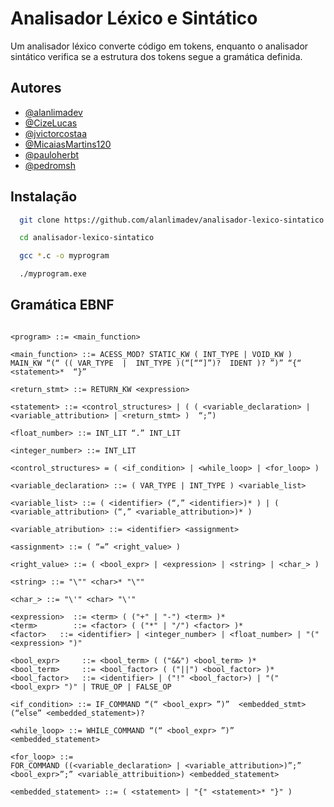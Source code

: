 
# Analisador Léxico e Sintático

Um analisador léxico converte código em tokens, enquanto o analisador sintático verifica se a estrutura dos tokens segue a gramática definida.

## Autores

- [@alanlimadev](https://www.github.com/alanlimadev)
- [@CizeLucas](https://www.github.com/CizeLucas)
- [@jvictorcostaa](https://www.github.com/jvictorcostaa)
- [@MicaiasMartins120](https://www.github.com/MicaiasMartins120)
- [@pauloherbt](https://www.github.com/pauloherbt)
- [@pedromsh](https://www.github.com/pedromsh)
## Instalação

```bash
  git clone https://github.com/alanlimadev/analisador-lexico-sintatico.git

  cd analisador-lexico-sintatico

  gcc *.c -o myprogram 

  ./myprogram.exe
```
    
## Gramática EBNF

```http

<program> ::= <main_function>

<main_function> ::= ACESS_MOD? STATIC_KW ( INT_TYPE | VOID_KW ) MAIN_KW “(“ (( VAR_TYPE  |  INT_TYPE )(“[““]”)?  IDENT )? ”)” “{“  <statement>*  “}”

<return_stmt> ::= RETURN_KW <expression>

<statement> ::= <control_structures> | ( ( <variable_declaration> | <variable_attribution> | <return_stmt> )  “;”)

<float_number> ::= INT_LIT “.” INT_LIT

<integer_number> ::= INT_LIT

<control_structures> = ( <if_condition> | <while_loop> | <for_loop> )

<variable_declaration> ::= ( VAR_TYPE | INT_TYPE ) <variable_list>

<variable_list> ::= ( <identifier> (“,” <identifier>)* ) | ( <variable_attribution> (“,” <variable_attribution>)* )

<variable_atribution> ::= <identifier> <assignment>

<assignment> ::= ( “=” <right_value> )

<right_value> ::= ( <bool_expr> | <expression> | <string> | <char_> )

<string> ::= "\"" <char>* "\""

<char_> ::= "\'" <char> "\'"

<expression>  ::= <term> ( ("+" | "-") <term> )*
<term>        ::= <factor> ( ("*" | "/") <factor> )*
<factor>   ::= <identifier> | <integer_number> | <float_number> | "(" <expression> ")"

<bool_expr>     ::= <bool_term> ( ("&&") <bool_term> )*
<bool_term>     ::= <bool_factor> ( ("||") <bool_factor> )*
<bool_factor>   ::= <identifier> | ("!" <bool_factor>) | "(" <bool_expr> ")" | TRUE_OP | FALSE_OP

<if_condition> ::= IF_COMMAND “(“ <bool_expr> ”)”  <embedded_stmt> (“else” <embedded_statement>)?

<while_loop> ::= WHILE_COMMAND “(“ <bool_expr> ”)” <embedded_statement>

<for_loop> ::= 
FOR_COMMAND ((<variable_declaration> | <variable_attribution>)”;” <bool_expr>”;” <variable_attribuition>) <embedded_statement>

<embedded_statement> ::= ( <statement> | "{" <statement>* "}" )

```

```
